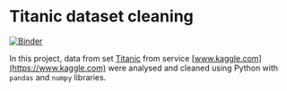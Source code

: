 # Titanic dataset cleaning

[![Binder](https://mybinder.org/badge_logo.svg)](https://mybinder.org/v2/gh/plyschik/titanic-data-cleaning/HEAD)

In this project, data from set [Titanic](https://www.kaggle.com/c/titanic/data) from service [www.kaggle.com](https://www.kaggle.com) were analysed and cleaned using Python with `pandas` and `numpy` libraries.
